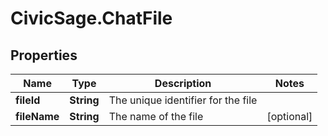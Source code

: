# CivicSage.ChatFile

## Properties

Name | Type | Description | Notes
------------ | ------------- | ------------- | -------------
**fileId** | **String** | The unique identifier for the file | 
**fileName** | **String** | The name of the file | [optional] 


